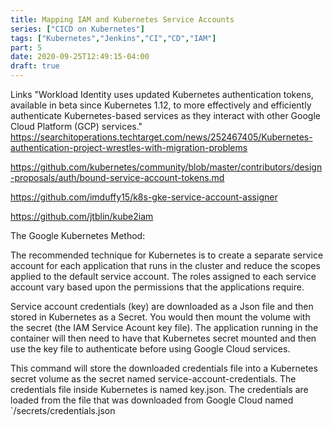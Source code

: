 ```yaml
---
title: Mapping IAM and Kubernetes Service Accounts
series: ["CICD on Kubernetes"]
tags: ["Kubernetes","Jenkins","CI","CD","IAM"]
part: 5
date: 2020-09-25T12:49:15-04:00
draft: true
---
```



Links
"Workload Identity uses updated Kubernetes authentication tokens, available in beta since Kubernetes 1.12, to more effectively and efficiently authenticate Kubernetes-based services as they interact with other Google Cloud Platform (GCP) services."
https://searchitoperations.techtarget.com/news/252467405/Kubernetes-authentication-project-wrestles-with-migration-problems

https://github.com/kubernetes/community/blob/master/contributors/design-proposals/auth/bound-service-account-tokens.md

https://github.com/imduffy15/k8s-gke-service-account-assigner

https://github.com/jtblin/kube2iam

The Google Kubernetes Method:

The recommended technique for Kubernetes is to create a separate service account for each application that runs in the cluster and reduce the scopes applied to the default service account. The roles assigned to each service account vary based upon the permissions that the applications require.

Service account credentials (key) are downloaded as a Json file and then stored in Kubernetes as a Secret. You would then mount the volume with the secret (the IAM Service Acount key file). The application running in the container will then need to have that Kubernetes secret mounted and then use the key file to authenticate before using Google Cloud services.

This command will store the downloaded credentials file into a Kubernetes secret volume as the secret named service-account-credentials. The credentials file inside Kubernetes is named key.json. The credentials are loaded from the file that was downloaded from Google Cloud named `/secrets/credentials.json





